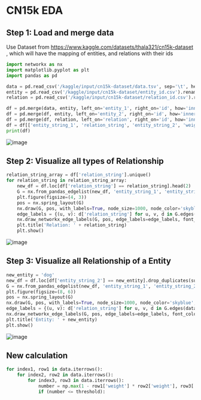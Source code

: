 # CN15k EDA

## Step 1: Load and merge data

Use Dataset from https://www.kaggle.com/datasets/thala321/cn15k-dataset , which will have the mapping of entities, and relations with their ids

```python
import networkx as nx
import matplotlib.pyplot as plt
import pandas as pd

data = pd.read_csv('/kaggle/input/cn15k-dataset/data.tsv', sep='\t', header=None, names=['entity_1','relation','entity_2','weight'])
entity = pd.read_csv('/kaggle/input/cn15k-dataset/entity_id.csv').rename(columns={'entity string': 'entity_string'})
relation = pd.read_csv('/kaggle/input/cn15k-dataset/relation_id.csv').rename(columns={'relation string': 'relation_string'})

df = pd.merge(data, entity, left_on='entity_1', right_on='id', how='inner').rename(columns={'entity_string': 'entity_string_1'})
df = pd.merge(df, entity, left_on='entity_2', right_on='id', how='inner').rename(columns={'entity_string': 'entity_string_2'})
df = pd.merge(df, relation, left_on='relation', right_on='id', how='inner')
df = df[['entity_string_1', 'relation_string', 'entity_string_2', 'weight']]
print(df)
```

![image](https://github.com/hughiephan/UKGE/assets/16631121/35706866-3f04-4c12-9f31-dafa10169e19)

## Step 2: Visualize all types of Relationship
```python
relation_string_array = df['relation_string'].unique()
for relation_string in relation_string_array:
    new_df = df.loc[df['relation_string'] == relation_string].head(2)
    G = nx.from_pandas_edgelist(new_df, 'entity_string_1', 'entity_string_2', edge_attr='relation_string', create_using=nx.DiGraph())
    plt.figure(figsize=(4, 3))
    pos = nx.spring_layout(G)
    nx.draw(G, pos, with_labels=True, node_size=1000, node_color='skyblue', font_weight='bold', font_size=12, arrows=True)
    edge_labels = {(u, v): d['relation_string'] for u, v, d in G.edges(data=True)}
    nx.draw_networkx_edge_labels(G, pos, edge_labels=edge_labels, font_color='red')
    plt.title('Relation: ' + relation_string)
    plt.show()
```

![image](https://github.com/hughiephan/UKGE/assets/16631121/e56c3399-e7ea-42f3-8681-530b7153961c)

## Step 3: Visualize all Relationship of a Entity
```python
new_entity = 'dog'
new_df = df.loc[df['entity_string_2'] == new_entity].drop_duplicates(subset=['relation_string'])
G = nx.from_pandas_edgelist(new_df, 'entity_string_1', 'entity_string_2', edge_attr='relation_string', create_using=nx.DiGraph())
plt.figure(figsize=(8, 6))
pos = nx.spring_layout(G)
nx.draw(G, pos, with_labels=True, node_size=1000, node_color='skyblue', font_weight='bold', font_size=12, arrows=True)
edge_labels = {(u, v): d['relation_string'] for u, v, d in G.edges(data=True)}
nx.draw_networkx_edge_labels(G, pos, edge_labels=edge_labels, font_color='red')
plt.title('Entity: ' + new_entity)
plt.show()
```

![image](https://github.com/hughiephan/UKGE/assets/16631121/afe2bc04-d0da-4d7b-a86d-e20564ca0e11)

## New calculation
```python
for index1, row1 in data.iterrows():
    for index2, row2 in data.iterrows():
        for index3, row3 in data.iterrows():
            number = np.max(1 - row1['weight'] * row2['weight'], row3['weight'])
            if (number <= threshold):
```
